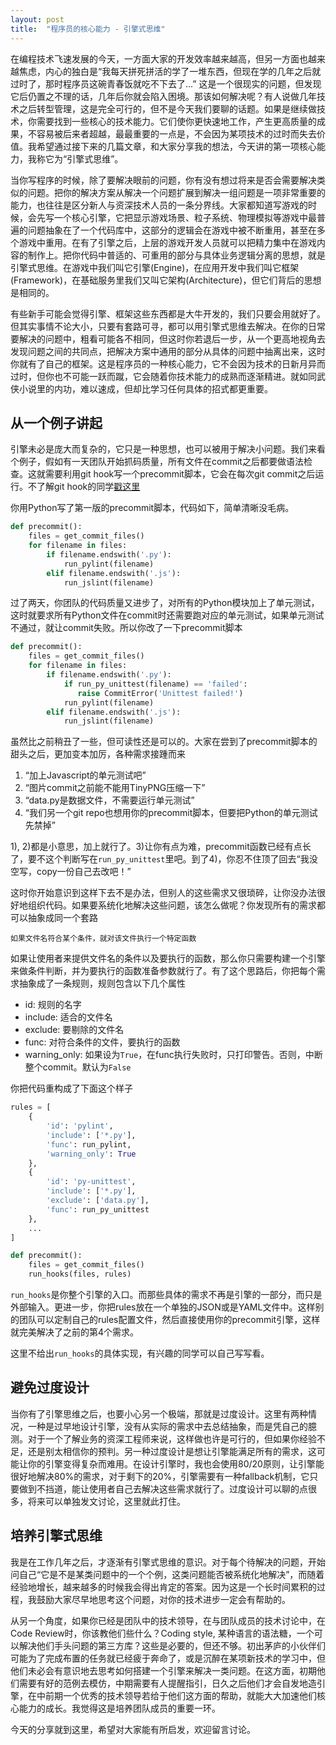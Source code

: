 ```yaml
---
layout: post
title:  "程序员的核心能力 - 引擎式思维"
---
```


在编程技术飞速发展的今天，一方面大家的开发效率越来越高，但另一方面也越来越焦虑，内心的独白是“我每天拼死拼活的学了一堆东西，但现在学的几年之后就过时了，那时程序员这碗青春饭就吃不下去了...” 这是一个很现实的问题，但发现它后仍置之不理的话，几年后你就会陷入困境。那该如何解决呢？有人说做几年技术之后转型管理，这是完全可行的，但不是今天我们要聊的话题。如果是继续做技术，你需要找到一些核心的技术能力。它们使你更快速地工作，产生更高质量的成果，不容易被后来者超越，最最重要的一点是，不会因为某项技术的过时而失去价值。我希望通过接下来的几篇文章，和大家分享我的想法，今天讲的第一项核心能力，我称它为“引擎式思维”。

当你写程序的时候，除了要解决眼前的问题，你有没有想过将来是否会需要解决类似的问题。把你的解决方案从解决一个问题扩展到解决一组问题是一项非常重要的能力，也往往是区分新人与资深技术人员的一条分界线。大家都知道写游戏的时候，会先写一个核心引擎，它把显示游戏场景、粒子系统、物理模拟等游戏中最普遍的问题抽象在了一个代码库中，这部分的逻辑会在游戏中被不断重用，甚至在多个游戏中重用。在有了引擎之后，上层的游戏开发人员就可以把精力集中在游戏内容的制作上。把你代码中普适的、可重用的部分与具体业务逻辑分离的思想，就是引擎式思维。在游戏中我们叫它引擎(Engine)，在应用开发中我们叫它框架(Framework)，在基础服务里我们又叫它架构(Architecture)，但它们背后的思想是相同的。

有些新手可能会觉得引擎、框架这些东西都是大牛开发的，我们只要会用就好了。但其实事情不论大小，只要有套路可寻，都可以用引擎式思维去解决。在你的日常要解决的问题中，粗看可能各不相同，但这时你若退后一步，从一个更高地视角去发现问题之间的共同点，把解决方案中通用的部分从具体的问题中抽离出来，这时你就有了自己的框架。这是程序员的一种核心能力，它不会因为技术的日新月异而过时，但你也不可能一跃而蹴，它会随着你技术能力的成熟而逐渐精进。就如同武侠小说里的内功，难以速成，但却比学习任何具体的招式都更重要。

从一个例子讲起
------------
引擎未必是庞大而复杂的，它只是一种思想，也可以被用于解决小问题。我们来看个例子，假如有一天团队开始抓码质量，所有文件在commit之后都要做语法检查。这就需要利用git hook写一个precommit脚本，它会在每次git commit之后运行。不了解git hook的同学[戳这里](https://git-scm.com/book/gr/v2/Customizing-Git-Git-Hooks)

你用Python写了第一版的precommit脚本，代码如下，简单清晰没毛病。

```python
def precommit():
    files = get_commit_files()
    for filename in files:
        if filename.endswith('.py'):
            run_pylint(filename)
        elif filename.endswith('.js'):
            run_jslint(filename)
```

过了两天，你团队的代码质量又进步了，对所有的Python模块加上了单元测试，这时就要求所有Python文件在commit时还需要跑对应的单元测试，如果单元测试不通过，就让commit失败。所以你改了一下precommit脚本

```python
def precommit():
    files = get_commit_files()
    for filename in files:
        if filename.endswith('.py'):
            if run_py_unittest(filename) == 'failed': 
               raise CommitError('Unittest failed!')
            run_pylint(filename)
        elif filename.endswith('.js'):
            run_jslint(filename)
```

虽然比之前稍丑了一些，但可读性还是可以的。大家在尝到了precommit脚本的甜头之后，更加变本加厉，各种需求接踵而来
1. “加上Javascript的单元测试吧”
2. “图片commit之前能不能用TinyPNG压缩一下”
3. “data.py是数据文件，不需要运行单元测试”
4. “我们另一个git repo也想用你的precommit脚本，但要把Python的单元测试先禁掉”

1), 2)都是小意思，加上就行了。3)让你有点为难，precommit函数已经有点长了，要不这个判断写在`run_py_unittest`里吧。到了4)，你忍不住顶了回去“我没空写，copy一份自己去改吧！”

这时你开始意识到这样下去不是办法，但别人的这些需求又很琐碎，让你没办法很好地组织代码。如果要系统化地解决这些问题，该怎么做呢？你发现所有的需求都可以抽象成同一个套路

    如果文件名符合某个条件，就对该文件执行一个特定函数
    
如果让使用者来提供文件名的条件以及要执行的函数，那么你只需要构建一个引擎来做条件判断，并为要执行的函数准备参数就行了。有了这个思路后，你把每个需求抽象成了一条规则，规则包含以下几个属性

- id: 规则的名字
- include: 适合的文件名
- exclude: 要剔除的文件名
- func: 对符合条件的文件，要执行的函数
- warning_only: 如果设为`True`，在func执行失败时，只打印警告。否则，中断整个commit。默认为`False`

你把代码重构成了下面这个样子

```python
rules = [
    {
        'id': 'pylint',
        'include': ['*.py'],
        'func': run_pylint,
        'warning_only': True
    },
    {
        'id': 'py-unittest',
        'include': ['*.py'],
        'exclude': ['data.py'],
        'func': run_py_unittest
    },
    ...
]

def precommit():
    files = get_commit_files()
    run_hooks(files, rules)
```

`run_hooks`是你整个引擎的入口。而那些具体的需求不再是引擎的一部分，而只是外部输入。更进一步，你把rules放在一个单独的JSON或是YAML文件中。这样别的团队可以定制自己的rules配置文件，然后直接使用你的precommit引擎，这样就完美解决了之前的第4个需求。

这里不给出`run_hooks`的具体实现，有兴趣的同学可以自己写写看。

避免过度设计
----------
当你有了引擎思维之后，也要小心另一个极端，那就是过度设计。这里有两种情况，一种是过早地设计引擎，没有从实际的需求中去总结抽象，而是凭自己的臆测。对于一个了解业务的资深工程师来说，这样做也许是可行的，但如果你经验不足，还是别太相信你的预判。另一种过度设计是想让引擎能满足所有的需求，这可能让你的引擎变得复杂而难用。在设计引擎时，我也会使用80/20原则，让引擎能很好地解决80%的需求，对于剩下的20%，引擎需要有一种fallback机制，它只要做到不挡道，能让使用者自己去解决这些需求就行了。过度设计可以聊的点很多，将来可以单独发文讨论，这里就此打住。

培养引擎式思维
------------
我是在工作几年之后，才逐渐有引擎式思维的意识。对于每个待解决的问题，开始问自己“它是不是某类问题中的一个个例，这类问题能否被系统化地解决”，而随着经验地增长，越来越多的时候我会得出肯定的答案。因为这是一个长时间累积的过程，我鼓励大家尽早地思考这个问题，对你的技术进步一定会有帮助的。

从另一个角度，如果你已经是团队中的技术领导，在与团队成员的技术讨论中，在Code Review时，你该教他们些什么？Coding style, 某种语言的语法糖，一个可以解决他们手头问题的第三方库？这些是必要的，但还不够。初出茅庐的小伙伴们可能为了完成布置的任务就已经疲于奔命了，或是沉醉在某项新技术的学习中，但他们未必会有意识地去思考如何搭建一个引擎来解决一类问题。在这方面，初期他们需要有好的范例去模仿，中期需要有人提醒指引，日久之后他们才会自发地造引擎，在中前期一个优秀的技术领导若给于他们这方面的帮助，就能大大加速他们核心能力的成长。我觉得这是培养团队成员的重要一环。

今天的分享就到这里，希望对大家能有所启发，欢迎留言讨论。
